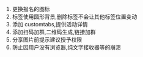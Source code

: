 1. 更换报名的图标
2. 标签使用圆形背景,删除标签不会让其他标签位置变动
3. 添加 customtabs,提供活动详情
4. 添加扫码加群,二维码生成,链接加群
5. 分享图片前提示建议授予权限
6. 防止因用户没有浏览器,纯文字接收器等的崩溃

